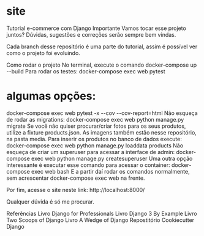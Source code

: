 # site
 
Tutorial e-commerce com Django
Importante
Vamos tocar esse projeto juntos? Dúvidas, sugestões e correções serão sempre bem vindas.

Cada branch desse repositório é uma parte do tutorial, assim é possível ver como o projeto foi evoluindo.

Como rodar o projeto
No terminal, execute o comando
docker-compose up --build
Para rodar os testes:
docker-compose exec web pytest
# algumas opções:
docker-compose exec web pytest -x --cov --cov-report=html
Não esqueça de rodar as migrations:
docker-compose exec web python manage.py migrate
Se você não quiser procurar/criar fotos para os seus produtos, utilize a fixture products.json. As imagens também estão nesse repositório, na pasta media. Para inserir os produtos no banco de dados execute:
docker-compose exec web python manage.py loaddata products
Não esqueça de criar um superuser para acessar a interface de admin:
docker-compose exec web python manage.py createsuperuser
Uma outra opção interessante é executar esse comando para acessar o container:
docker-compose exec web bash
E a partir daí rodar os comandos normalmente, sem acrescentar docker-compose exec web na frente.

Por fim, acesse o site neste link: http://localhost:8000/

Qualquer dúvida é só me procurar.

Referências
Livro Django for Professionals
Livro Django 3 By Example
Livro Two Scoops of Django
Livro A Wedge of Django
Repostitório Cookiecutter Django